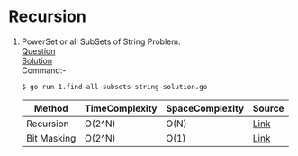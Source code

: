 # Recursion
1. PowerSet or all SubSets of String Problem.
   <br /> [Question](/6.%20Recursion/docs/1.find-all-subsets-string-question.jpg)
   <br /> [Solution](/6.%20Recursion/1.find-all-subsets-string-solution.go)
   <br /> Command:-
   ```shell
   $ go run 1.find-all-subsets-string-solution.go
   ```

   | Method | TimeComplexity | SpaceComplexity | Source |
   |---|---|---|---|
   | Recursion | O(2^N) | O(N) | [Link](/6.%20Recursion/1.find-all-subsets-string-solution.go) |
   | Bit Masking | O(2^N) | O(1) | [Link](https://slaystudy.com/find-all-subsets-of-an-array-c/) |